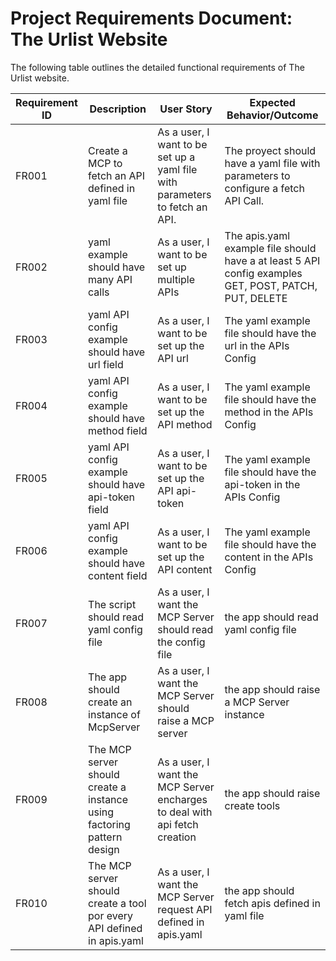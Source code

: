 # **Project Requirements Document: The Urlist Website**

The following table outlines the detailed functional requirements of The Urlist website.

| Requirement ID | Description               | User Story                                                                                       | Expected Behavior/Outcome                                                                                                     |
|-------|---------------------------|--------------------------------------------------------------------------------------------------|-----------------------------------------------------------------------------------------------------------------------------|
| FR001 | Create a MCP to fetch an API defined in yaml file   | As a user, I want to be set up a yaml file with parameters to fetch an API.  | The proyect should have a yaml file with parameters to configure a fetch API Call. |
| FR002 | yaml example should have many API calls   | As a user, I want to be set up multiple APIs   | The apis.yaml example file should have a at least 5 API config examples GET, POST, PATCH, PUT, DELETE  |
| FR003 | yaml API config example should have url field   | As a user, I want to be set up the API url   | The yaml example file should have the url in the APIs Config |
| FR004 | yaml API config example should have method field   | As a user, I want to be set up the API method   | The yaml example file should have the method in the APIs Config |
| FR005 | yaml API config example should have api-token field   | As a user, I want to be set up the API api-token   | The yaml example file should have the api-token in the APIs Config |
| FR006 | yaml API config example should have content field   | As a user, I want to be set up the API content   | The yaml example file should have the content in the APIs Config |
| FR007 | The script should read yaml config file    | As a user, I want the MCP Server should read the config file   | the app should read yaml config file |
| FR008 | The app should create an instance of McpServer  | As a user, I want the MCP Server should raise a MCP server   | the app should raise a MCP Server instance |
| FR009 | The MCP server should create a instance using factoring pattern design  | As a user, I want the MCP Server encharges to deal with api fetch creation   | the app should raise create tools |
| FR010 | The MCP server should create a tool por every API defined in apis.yaml  | As a user, I want the MCP Server request API defined in apis.yaml   | the app should fetch apis defined in yaml file |


